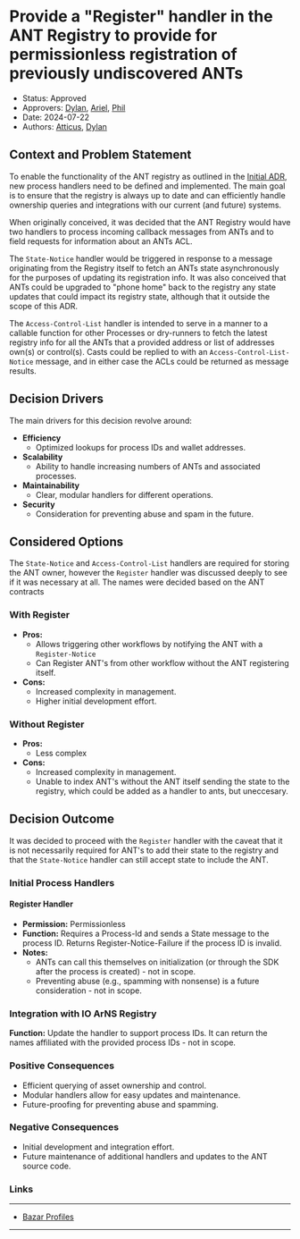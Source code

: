 # Provide a "Register" handler in the ANT Registry to provide for permissionless registration of previously undiscovered ANTs

- Status: Approved
- Approvers: [Dylan], [Ariel], [Phil]
- Date: 2024-07-22
- Authors: [Atticus], [Dylan]

## Context and Problem Statement

To enable the functionality of the ANT registry as outlined in the [Initial
ADR], new process handlers need to be defined and implemented. The main goal is to
ensure that the registry is always up to date and can efficiently handle ownership
queries and integrations with our current (and future) systems.

When originally conceived, it was decided that the ANT Registry would have two
handlers to process incoming callback messages from ANTs and to field requests
for information about an ANTs ACL.

The `State-Notice` handler would be triggered in response to a message
originating from the Registry itself to fetch an ANTs state asynchronously for
the purposes of updating its registration info. It was also conceived that ANTs
could be upgraded to "phone home" back to the registry any state updates that
could impact its registry state, although that it outside the scope of this ADR.

The `Access-Control-List` handler is intended to serve in a manner to a callable
function for other Processes or dry-runners to fetch the latest registry info
for all the ANTs that a provided address or list of addresses own(s) or
control(s). Casts could be replied to with an `Access-Control-List-Notice`
message, and in either case the ACLs could be returned as message results.

## Decision Drivers

The main drivers for this decision revolve around:

- **Efficiency**
  - Optimized lookups for process IDs and wallet addresses.
- **Scalability**
  - Ability to handle increasing numbers of ANTs and associated processes.
- **Maintainability**
  - Clear, modular handlers for different operations.
- **Security**
  - Consideration for preventing abuse and spam in the future.

## Considered Options

The `State-Notice` and `Access-Control-List` handlers are required for storing
the ANT owner, however the `Register` handler was discussed deeply to see if it
was necessary at all. The names were decided based on the ANT contracts

### With Register

- **Pros:**
  - Allows triggering other workflows by notifying the ANT with a
    `Register-Notice`
  - Can Register ANT's from other workflow without the ANT registering itself.
- **Cons:**
  - Increased complexity in management.
  - Higher initial development effort.

### Without Register

- **Pros:**
  - Less complex
- **Cons:**
  - Increased complexity in management.
  - Unable to index ANT's without the ANT itself sending the state to the
    registry, which could be added as a handler to ants, but uneccesary.

## Decision Outcome

It was decided to proceed with the `Register` handler with the caveat that it is
not necessarily required for ANT's to add their state to the registry and that
the `State-Notice` handler can still accept state to include the ANT.

### Initial Process Handlers

#### Register Handler

- **Permission:** Permissionless
- **Function:** Requires a Process-Id and sends a State message to the process
  ID. Returns Register-Notice-Failure if the process ID is invalid.
- **Notes:**
  - ANTs can call this themselves on initialization (or through the SDK after
    the process is created) - not in scope.
  - Preventing abuse (e.g., spamming with nonsense) is a future consideration -
    not in scope.

### Integration with IO ArNS Registry

**Function:** Update the handler to support process IDs. It can return the names
affiliated with the provided process IDs - not in scope.

### Positive Consequences

- Efficient querying of asset ownership and control.
- Modular handlers allow for easy updates and maintenance.
- Future-proofing for preventing abuse and spamming.

### Negative Consequences

- Initial development and integration effort.
- Future maintenance of additional handlers and updates to the ANT source code.

### Links

---

- [Bazar Profiles](https://github.com/permaweb/ao-permaweb/tree/main/services/profiles)

---

[Initial ADR]: 1-initial.md
[ADR Template]: https://adr.github.io/
[Atticus]: https://github.com/atticusofsparta
[Dylan]: https://github.com/dtfiedler
[Ariel]: https://github.com/arielmelendez
[Phil]: https://github.com/vilenarios
